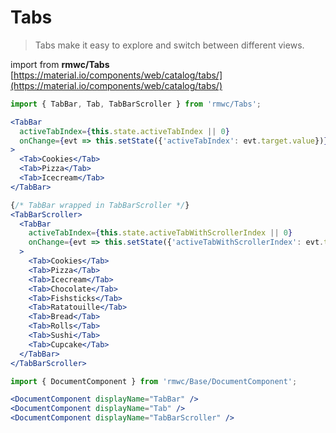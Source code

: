# Tabs

> Tabs make it easy to explore and switch between different views.

import from **rmwc/Tabs**  
[https://material.io/components/web/catalog/tabs/](https://material.io/components/web/catalog/tabs/)

```jsx render
import { TabBar, Tab, TabBarScroller } from 'rmwc/Tabs';

<TabBar
  activeTabIndex={this.state.activeTabIndex || 0}
  onChange={evt => this.setState({'activeTabIndex': evt.target.value})}
>
  <Tab>Cookies</Tab>
  <Tab>Pizza</Tab>
  <Tab>Icecream</Tab>
</TabBar>

{/* TabBar wrapped in TabBarScroller */}
<TabBarScroller>
  <TabBar
    activeTabIndex={this.state.activeTabWithScrollerIndex || 0}
    onChange={evt => this.setState({'activeTabWithScrollerIndex': evt.target.value})}
  >
    <Tab>Cookies</Tab>
    <Tab>Pizza</Tab>
    <Tab>Icecream</Tab>
    <Tab>Chocolate</Tab>
    <Tab>Fishsticks</Tab>
    <Tab>Ratatouille</Tab>
    <Tab>Bread</Tab>
    <Tab>Rolls</Tab>
    <Tab>Sushi</Tab>
    <Tab>Cupcake</Tab>
  </TabBar>
</TabBarScroller>
```

```jsx renderOnly
import { DocumentComponent } from 'rmwc/Base/DocumentComponent';

<DocumentComponent displayName="TabBar" />
<DocumentComponent displayName="Tab" />
<DocumentComponent displayName="TabBarScroller" />
```

